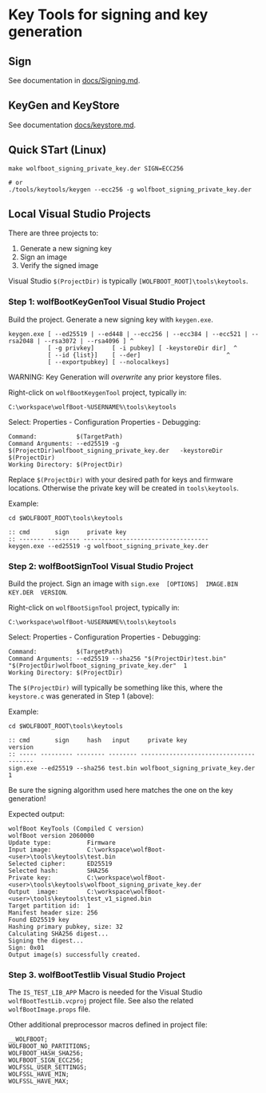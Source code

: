 ﻿# Key Tools for signing and key generation

## Sign

See documentation in [docs/Signing.md](../../docs/Signing.md).

## KeyGen and KeyStore

See documentation [docs/keystore.md](../../docs/keystore.md).

## Quick STart (Linux)

```
make wolfboot_signing_private_key.der SIGN=ECC256

# or
./tools/keytools/keygen --ecc256 -g wolfboot_signing_private_key.der
```

## Local Visual Studio Projects

There are three projects to:

1. Generate a new signing key
2. Sign an image
3. Verify the signed image

Visual Studio `$(ProjectDir)` is typically `[WOLFBOOT_ROOT]\tools\keytools`.

### Step 1: wolfBootKeyGenTool Visual Studio Project

Build the project. Generate a new signing key with `keygen.exe`.

```DOS
keygen.exe [ --ed25519 | --ed448 | --ecc256 | --ecc384 | --ecc521 | --rsa2048 | --rsa3072 | --rsa4096 ] ^
           [ -g privkey]     [ -i pubkey] [ -keystoreDir dir]  ^
           [ --id {list}]    [ --der]                        ^
           [ --exportpubkey] [ --nolocalkeys]
```

WARNING: Key Generation will *overwrite* any prior keystore files.

Right-click on `wolfBootKeygenTool` project, typically in:

```text
C:\workspace\wolfBoot-%USERNAME%\tools\keytools
```

Select: Properties - Configuration Properties - Debugging:

```text
Command:           $(TargetPath)
Command Arguments: --ed25519 -g $(ProjectDir)wolfboot_signing_private_key.der   -keystoreDir  $(ProjectDir)
Working Directory: $(ProjectDir)
```

Replace `$(ProjectDir)` with your desired path for keys and firmware locations.
Otherwise the private key will be created in `tools\keytools`.

Example:

```DOS
cd $WOLFBOOT_ROOT\tools\keytools

:: cmd       sign     private key
:: ------- --------- -----------------------------------
keygen.exe --ed25519 -g wolfboot_signing_private_key.der
```



### Step 2: wolfBootSignTool Visual Studio Project

Build the project. Sign an image with `sign.exe  [OPTIONS]  IMAGE.BIN  KEY.DER  VERSION`.

Right-click on `wolfBootSignTool` project, typically in:

```text
C:\workspace\wolfBoot-%USERNAME%\tools\keytools
```

Select: Properties - Configuration Properties - Debugging:

```text
Command:           $(TargetPath)
Command Arguments: --ed25519 --sha256 "$(ProjectDir)test.bin"  "$(ProjectDir)wolfboot_signing_private_key.der"  1
Working Directory: $(ProjectDir)
```

The `$(ProjectDir)` will typically be something like this, where the `keystore.c` was generated in Step 1 (above):

Example:

```DOS
cd $WOLFBOOT_ROOT\tools\keytools

:: cmd       sign     hash   input     private key                    version
:: ----- --------- -------- -------- -------------------------------- -------
sign.exe --ed25519 --sha256 test.bin wolfboot_signing_private_key.der 1
```

Be sure the signing algorithm used here matches the one on the key generation!

Expected output:

```text
wolfBoot KeyTools (Compiled C version)
wolfBoot version 2060000
Update type:          Firmware
Input image:          C:\workspace\wolfBoot-<user>\tools\keytools\test.bin
Selected cipher:      ED25519
Selected hash:        SHA256
Private key:          C:\workspace\wolfBoot-<user>\tools\keytools\wolfboot_signing_private_key.der
Output  image:        C:\workspace\wolfBoot-<user>\tools\keytools\test_v1_signed.bin
Target partition id:  1
Manifest header size: 256
Found ED25519 key
Hashing primary pubkey, size: 32
Calculating SHA256 digest...
Signing the digest...
Sign: 0x01
Output image(s) successfully created.
```


### Step 3. wolfBootTestlib Visual Studio Project

The `IS_TEST_LIB_APP` Macro is needed for the Visual Studio `wolfBootTestLib.vcproj` project file.
See also the related `wolfBootImage.props` file.

Other additional preprocessor macros defined in project file:

```text
__WOLFBOOT;
WOLFBOOT_NO_PARTITIONS;
WOLFBOOT_HASH_SHA256;
WOLFBOOT_SIGN_ECC256;
WOLFSSL_USER_SETTINGS;
WOLFSSL_HAVE_MIN;
WOLFSSL_HAVE_MAX;
```
